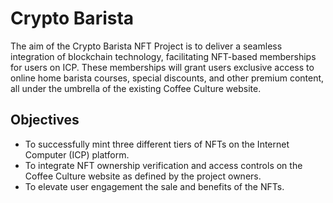 # Crypto Barista

The aim of the Crypto Barista NFT Project is to deliver a seamless integration of blockchain technology, facilitating NFT-based memberships for users on ICP. These memberships will grant users exclusive access to online home barista courses, special discounts, and other premium content, all under the umbrella of the existing Coffee Culture website.

## Objectives

* To successfully mint three different tiers of NFTs on the Internet Computer (ICP) platform.
* To integrate NFT ownership verification and access controls on the Coffee Culture website as defined by the project owners.
* To elevate user engagement the sale and benefits of the NFTs.
